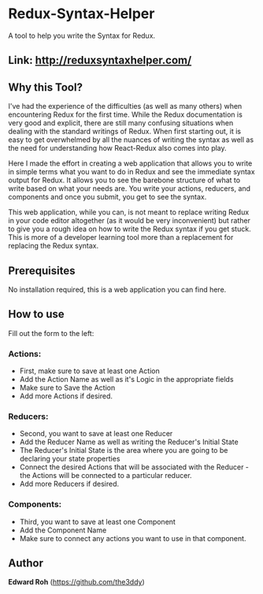 # Redux-Syntax-Helper
A tool to help you write the Syntax for Redux.

## Link: http://reduxsyntaxhelper.com/

## Why this Tool?
I've had the experience of the difficulties (as well as many others) when encountering Redux for the first time.
While the Redux documentation is very good and explicit, there are still many confusing situations when dealing with
the standard writings of Redux. When first starting out, it is easy to get overwhelmed by all the nuances of writing the syntax as well as the need
for understanding how React-Redux also comes into play. 

Here I made the effort in creating a web application that allows you to write in simple terms what you want to do in Redux 
and see the immediate syntax output for Redux. It allows you to see the barebone structure of what to write based on what your
needs are. You write your actions, reducers, and components and once you submit, you get to see the syntax.

This web application, while you can, is not meant to replace writing Redux in your code editor altogether (as it would
be very inconvenient) but rather to give you a rough idea on how to write the Redux syntax if you get stuck. This is more of a
developer learning tool more than a replacement for replacing the Redux syntax.

## Prerequisites
No installation required, this is a web application you can find here.


## How to use

Fill out the form to the left:

### Actions:
* First, make sure to save at least one Action
* Add the Action Name as well as it's Logic in the appropriate fields
* Make sure to Save the Action
* Add more Actions if desired.

### Reducers:
* Second, you want to save at least one Reducer
* Add the Reducer Name as well as writing the Reducer's Initial State
* The Reducer's Initial State is the area where you are going to be declaring your state properties
* Connect the desired Actions that will be associated with the Reducer - the Actions will be connected to a particular reducer.
* Add more Reducers if desired.

### Components:
* Third, you want to save at least one Component
* Add the Component Name
* Make sure to connect any actions you want to use in that component.

## Author

**Edward Roh** (https://github.com/the3ddy)



